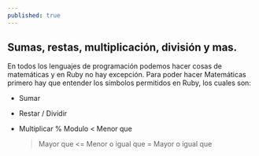 ```yaml
---
published: true
---
```

## Sumas, restas, multiplicación, división y mas.

En todos los lenguajes de programación podemos hacer cosas de matemáticas y en Ruby no hay excepción. Para poder hacer Matemáticas primero hay que entender los símbolos permitidos en Ruby, los cuales son:

+   Sumar
-   Restar 
/   Dividir
*   Multiplicar
%   Modulo
<   Menor que
    >   Mayor que
<=  Menor o igual que
	>=  Mayor o igual que





